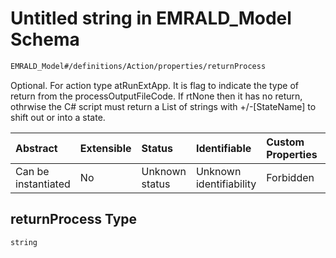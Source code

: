 # Untitled string in EMRALD\_Model Schema

```txt
EMRALD_Model#/definitions/Action/properties/returnProcess
```

Optional. For action type atRunExtApp. It is flag to indicate the type of return from the processOutputFileCode. If rtNone then it has no return, othrwise the C# script must return a List of strings with +/-\[StateName] to shift out or into a state.

| Abstract            | Extensible | Status         | Identifiable            | Custom Properties | Additional Properties | Access Restrictions | Defined In                                                                                    |
| :------------------ | :--------- | :------------- | :---------------------- | :---------------- | :-------------------- | :------------------ | :-------------------------------------------------------------------------------------------- |
| Can be instantiated | No         | Unknown status | Unknown identifiability | Forbidden         | Allowed               | none                | [EMRALD\_JsonSchemaV3\_0.json\*](../../out/EMRALD_JsonSchemaV3_0.json "open original schema") |

## returnProcess Type

`string`
